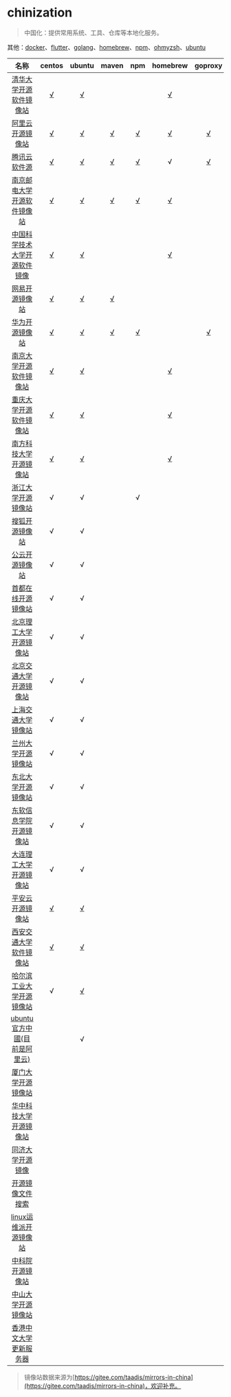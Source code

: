 # chinization

> 中国化：提供常用系统、工具、仓库等本地化服务。

其他：[docker](./docker/)、[flutter](./flutter/)、[golang](./golang/)、[homebrew](./homebrew/)、[npm](./npm/)、[ohmyzsh](./ohmyzsh/)、[ubuntu](./ubuntu/)

|名称|centos|ubuntu|maven|npm|homebrew|goproxy|flutter|
|:-:|:-:|:-:|:-:|:-:|:-:|:-:|:-:|
|[清华大学开源软件镜像站](https://mirrors.tuna.tsinghua.edu.cn/)|[√](https://mirrors.tuna.tsinghua.edu.cn/help/centos/)|[√](https://mirrors.tuna.tsinghua.edu.cn/help/ubuntu/)|||[√](https://mirrors.tuna.tsinghua.edu.cn/help/homebrew/)||[√](https://mirrors.tuna.tsinghua.edu.cn/help/flutter/)|
|[阿里云开源镜像站](http://mirrors.aliyun.com/)|[√](https://developer.aliyun.com/mirror/centos)|[√](https://developer.aliyun.com/mirror/ubuntu)|[√](https://developer.aliyun.com/mirror/maven)|[√](https://developer.aliyun.com/mirror/NPM)|[√](https://developer.aliyun.com/mirror/homebrew)|[√](https://developer.aliyun.com/mirror/goproxy)|
|[腾讯云软件源](https://mirrors.cloud.tencent.com/)|[√](https://mirrors.cloud.tencent.com/help/centos.html)|[√](https://mirrors.cloud.tencent.com/help/ubuntu.html)|[√](https://mirrors.cloud.tencent.com/help/maven.html)|[√](https://mirrors.cloud.tencent.com/help/npm.html)|√|[√](https://mirrors.cloud.tencent.com/help/go.html)|
|[南京邮电大学开源软件镜像站](https://mirrors.njupt.edu.cn)|[√](https://mirrors.njupt.edu.cn/help/centos/)|[√](https://mirrors.njupt.edu.cn/help/ubuntu/)|[√](https://mirrors.njupt.edu.cn/help/maven/)|[√](https://mirrors.njupt.edu.cn/help/npm/)|[√](https://mirrors.njupt.edu.cn/help/homebrew/)|
|[中国科学技术大学开源软件镜像](http://mirrors.ustc.edu.cn/)|[√](http://mirrors.ustc.edu.cn/help/centos.html)|[√](http://mirrors.ustc.edu.cn/help/ubuntu.html)|||[√](http://mirrors.ustc.edu.cn/help/homebrew-core.git.html)|
|[网易开源镜像站](http://mirrors.163.com/)|[√](http://mirrors.163.com/.help/centos.html)|[√](http://mirrors.163.com/.help/ubuntu.html)|[√](http://mirrors.163.com/.help/maven.html)|
|[华为开源镜像站](https://mirrors.huaweicloud.com/)|[√](https://mirrors.huaweicloud.com/)|[√](https://mirrors.huaweicloud.com/)|[√](https://mirrors.huaweicloud.com/)|[√](https://mirrors.huaweicloud.com/)||[√](https://mirrors.huaweicloud.com/)|
|[南京大学开源软件镜像站](http://mirrors.nju.edu.cn/)|[√](http://mirrors.nju.edu.cn/help/centos)|[√](http://mirrors.nju.edu.cn/help/ubuntu)|||[√](http://mirrors.nju.edu.cn/help/homebrew)||[√](http://mirrors.nju.edu.cn/help/flutter)|
|[重庆大学开源软件镜像站](http://mirrors.cqu.edu.cn/)|[√](https://mirrors.cqu.edu.cn/wiki/mirror-wiki/centos/)|[√](https://mirrors.cqu.edu.cn/wiki/mirror-wiki/ubuntu-releases/)|||[√](https://mirrors.cqu.edu.cn/wiki/mirror-wiki/homebrew/)|
|[南方科技大学开源镜像站](http://mirrors.sustech.edu.cn)|[√](http://mirrors.sustech.edu.cn/help/centos.html)|[√](http://mirrors.sustech.edu.cn/help/ubuntu.html#introduction)|||[√](http://mirrors.sustech.edu.cn/help/homebrew.html#introduction)|
|[浙江大学开源镜像站](http://mirrors.zju.edu.cn/)|√|√||√|
|[搜狐开源镜像站](http://mirrors.sohu.com/)|√|√|
|[公云开源镜像站](http://mirrors.pubyun.com/)|√|√|
|[首都在线开源镜像站](http://mirrors.yun-idc.com/)|√|√|
|[北京理工大学开源镜像站](http://mirror.bit.edu.cn/web/)|√|√|
|[北京交通大学开源镜像站](http://mirror.bjtu.edu.cn/cn/)|√|√|
|[上海交通大学镜像站](http://ftp.sjtu.edu.cn/)|√|√|
|[兰州大学开源镜像站](http://mirror.lzu.edu.cn/)|√|√|
|[东北大学开源镜像站](http://mirror.neu.edu.cn/)|√|√|
|[东软信息学院开源镜像站](http://mirrors.neusoft.edu.cn/)|√|√|
|[大连理工大学开源镜像站](http://mirror.dlut.edu.cn/)|√|√|
|[平安云开源镜像站](https://mirrors.pinganyun.com/)|[√](https://mirrors.pinganyun.com/)|[√](https://mirrors.pinganyun.com/)|
|[西安交通大学软件镜像站](https://mirrors.xjtu.edu.cn/)|[√](https://mirrors.xjtu.edu.cn/help/centos.html)|[√](https://mirrors.xjtu.edu.cn/help/ubuntu.html)|
|[哈尔滨工业大学开源镜像站](https://mirrors.hit.edu.cn)|√|[√](https://mirrors.hit.edu.cn/#/doc/ubuntu)|
|[ubuntu官方中國(目前是阿里云)](http://cn.archive.ubuntu.com/ubuntu/)||√|
|[厦门大学开源镜像站](http://mirrors.xmu.edu.cn/)|
|[华中科技大学开源镜像站](http://mirrors.hust.edu.cn/)|
|[同济大学开源镜像](https://mirrors.tongji.edu.cn/)|
|[开源镜像文件搜索](http://www.mirrors.org.cn/)|
|[linux运维派开源镜像站](http://mirrors.skyshe.cn/)|
|[中科院开源镜像站](http://mirrors.opencas.cn/)|
|[中山大学开源镜像站](http://mirror.sysu.edu.cn/)|
|[香港中文大学更新服务器](http://ftp.cuhk.edu.hk/pub/Linux/)|

> 镜像站数据来源为[https://gitee.com/taadis/mirrors-in-china](https://gitee.com/taadis/mirrors-in-china)，欢迎补充。

